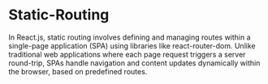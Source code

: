 # Static-Routing

In React.js, static routing involves defining and managing routes within a single-page application (SPA) using libraries like react-router-dom. Unlike traditional web applications where each page request triggers a server round-trip, SPAs handle navigation and content updates dynamically within the browser, based on predefined routes.
